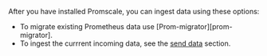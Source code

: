 After you have installed Promscale, you can ingest data using these options:

*   To migrate existing Prometheus data use [Prom-migrator][prom-migrator].
*   To ingest the currrent incoming data, see the [send data][send-data] section.

 [send-data]: /promscale/:currentVersion:/send-data/
 [promscale-migrator]: /promscale/:currentVersion:/guides/prom-migrator/